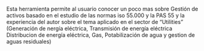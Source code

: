 Esta herramienta  permite al usuario conocer un poco mas sobre Gestión de activos basado en el estudio de las normas iso 55.000 y la PAS 55 y la experiencia del autor sobre el tema aplicado en el sector de “Utilities” (Generación de nergía eléctrica, Transmisión de energía eléctrica Distribucion de energía eléctrica, Gas, Potabilización de agua y gestion de aguas residuales) 
